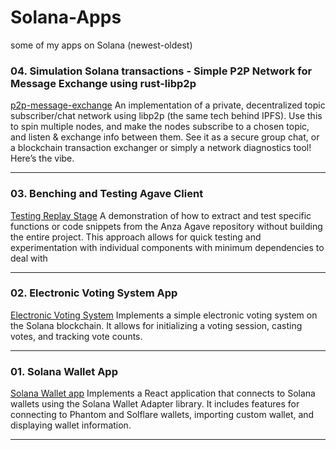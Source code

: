 # Solana-Apps

some of my apps on Solana (newest-oldest)

### 04. Simulation Solana transactions - Simple P2P Network for Message Exchange using rust-libp2p
[p2p-message-exchange](https://github.com/farawaystar/p2p-message-exchange) An implementation of a private, decentralized topic subscriber/chat network using libp2p (the same tech behind IPFS). Use this to spin multiple nodes, and make the nodes subscribe to a chosen topic, and listen & exchange info between them. See it as a secure group chat, or a blockchain transaction exchanger or simply a network diagnostics tool! Here’s the vibe.

---

### 03. Benching and Testing Agave Client

[Testing Replay Stage](https://github.com/farawaystar/solana_replay_stage) A demonstration of how to extract and test specific functions or code snippets from the Anza Agave repository without building the entire project. This approach allows for quick testing and experimentation with individual components with minimum dependencies to deal with

---

### 02. Electronic Voting System App

[Electronic Voting System](https://github.com/farawaystar/electronic_voting_system) Implements a simple electronic voting system on the Solana blockchain. It allows for initializing a voting session, casting votes, and tracking vote counts.

---

### 01. Solana Wallet App

[Solana Wallet app](https://github.com/farawaystar/Solana-wallet-app) Implements a React application that connects to Solana wallets using the Solana Wallet Adapter library. It includes features for connecting to Phantom and Solflare wallets, importing custom wallet, and displaying wallet information.

---
